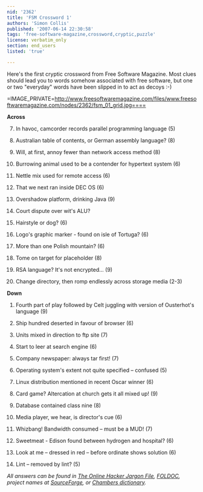 ```yaml
---
nid: '2362'
title: 'FSM Crossword 1'
authors: 'Simon Collis'
published: '2007-06-14 22:30:58'
tags: 'free-software-magazine,crossword,cryptic,puzzle'
license: verbatim_only
section: end_users
listed: 'true'

---
```

Here's the first cryptic crossword from Free Software Magazine. Most clues should lead you to words somehow associated with free software, but one or two "everyday" words have been slipped in to act as decoys :-)


<!--break-->



=IMAGE_PRIVATE=http://www.freesoftwaremagazine.com/files/www.freesoftwaremagazine.com/nodes/2362/fsm_01_grid.jpg====


**Across**

7. In havoc, camcorder records parallel programming language (5)

8. Australian table of contents, or German assembly language? (8)

10. Will, at first, annoy fewer than network access method (8)

11. Burrowing animal used to be a contender for hypertext system (6)

12. Nettle mix used for remote access (6)

13. That we next ran inside DEC OS (6)

15. Overshadow platform, drinking Java (9)

17. Court dispute over wit's ALU?

20. Hairstyle or dog? (6)

21. Logo's graphic marker - found on isle of Tortuga? (6)

25. More than one Polish mountain? (6)

26. Tome on target for placeholder (8)

27. RSA language? It's not encrypted... (9)

28. Change directory, then romp endlessly across storage media (2-3)

**Down**

1. Fourth part of play followed by Celt juggling with version of Ousterhot's language (9)

2. Ship hundred deserted in favour of browser (6)

3. Units mixed in direction to ftp site (7)

4. Start to leer at search engine (6)

5. Company newspaper: always tar first! (7)

6. Operating system's extent not quite specified – confused (5)

9. Linux distribution mentioned in recent Oscar winner (6)

14. Card game? Altercation at church gets it all mixed up! (9)

16. Database contained class nine (8)

18. Media player, we hear, is director's cue (6)

19. Whizbang! Bandwidth consumed – must be a MUD! (7)

21. Sweetmeat - Edison found between hydrogen and hospital? (6)

23. Look at me – dressed in red – before ordinate shows solution (6)

24. Lint – removed by lint? (5)

_All answers can be found in [The Online Hacker Jargon File](http://www.catb.org/~esr/jargon/), [FOLDOC](http://www.foldoc.org/), project names at [SourceForge](http://www.sourceforge.net/), or [Chambers dictionary](http://www.chambersharrap.co.uk/chambers/)._

